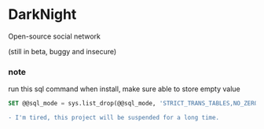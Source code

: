 # DarkNight
Open-source social network

(still in beta, buggy and insecure)


### note
run this sql command when install, make sure able to store empty value
```sql
SET @@sql_mode = sys.list_drop(@@sql_mode, 'STRICT_TRANS_TABLES,NO_ZERO_IN_DATE,NO_ZERO_DATE,ERROR_FOR_DIVISION_BY_ZERO');
```

```diff
- I'm tired, this project will be suspended for a long time.
```
